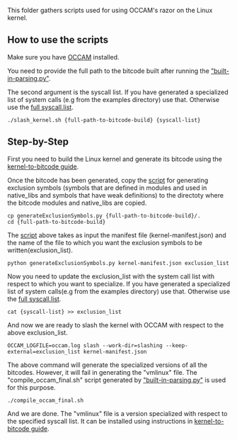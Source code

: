 This folder gathers scripts used for using OCCAM's razor on the Linux kernel.

## How to use the scripts

Make sure you have [OCCAM](https://github.com/SRI-CSL/OCCAM) installed.

You need to provide the full path to the bitcode built after running the ["built-in-parsing.py"](../kernel-to-bitcode/built-in-parsing.py).

The second argument is the syscall list. If you have generated a specialized list of system calls
(e.g from the examples directory) use that. Otherwise use the [full syscall.list](syscall.list).


```
./slash_kernel.sh {full-path-to-bitcode-build} {syscall-list}
```
## Step-by-Step 

First you need to build the Linux kernel and generate its bitcode using the [kernel-to-bitcode guide](../kernel-to-bitcode/README.md). 

Once the bitcode has been generated, copy the [script](generateExclusionSymbols.py) for generating exclusion symbols (symbols that are defined in modules and used in native_libs and symbols that have weak definitions) to the directoty where the bitcode modules and native_libs are copied.


```
cp generateExclusionSymbols.py {full-path-to-bitcode-build}/.
cd {full-path-to-bitcode-build}
```

The [script](generateExclusionSymbols.py) above takes as input the manifest file (kernel-manifest.json) and the name of the file to which you want the exclusion symbols to be written(exclusion_list). 

```
python generateExclusionSymbols.py kernel-manifest.json exclusion_list
```

Now you need to update the exclusion_list with the system call list with respect to which you want to specialize. If you have generated a specialized list of system calls(e.g from the examples directory) use that. Otherwise use the [full syscall.list](syscall.list).


```
cat {syscall-list} >> exclusion_list 

```

And now we are ready to slash the kernel with OCCAM with respect to the above exclusion_list.

```
OCCAM_LOGFILE=occam.log slash --work-dir=slashing --keep-external=exclusion_list kernel-manifest.json
```

The above command will generate the specialized versions of all the bitcodes. However, it will fail in generating the "vmlinux" file. The "compile_occam_final.sh" script generated by ["built-in-parsing.py"](../kernel-to-bitcode/built-in-parsing.py) is used for this purpose.


```
./compile_occam_final.sh
```

And we are done. The "vmlinux" file is a version specialized with respect to the specified syscall list. It can be installed using instructions in [kernel-to-bitcode guide](../kernel-to-bitcode/README.md).

